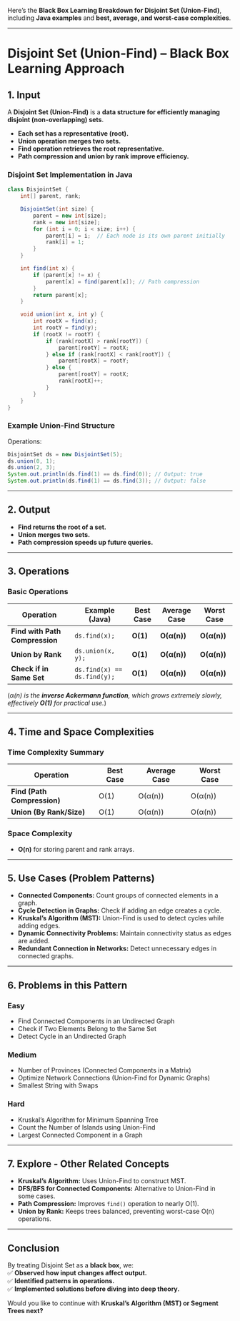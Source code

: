 Here’s the **Black Box Learning Breakdown for Disjoint Set (Union-Find)**, including **Java examples** and **best, average, and worst-case complexities**.

---

# **Disjoint Set (Union-Find) – Black Box Learning Approach**

## **1. Input**

A **Disjoint Set (Union-Find)** is a **data structure for efficiently managing disjoint (non-overlapping) sets**.

- **Each set has a representative (root).**
- **Union operation merges two sets.**
- **Find operation retrieves the root representative.**
- **Path compression and union by rank improve efficiency.**

### **Disjoint Set Implementation in Java**

```java
class DisjointSet {
    int[] parent, rank;

    DisjointSet(int size) {
        parent = new int[size];
        rank = new int[size];
        for (int i = 0; i < size; i++) {
            parent[i] = i;  // Each node is its own parent initially
            rank[i] = 1;
        }
    }

    int find(int x) {
        if (parent[x] != x) {
            parent[x] = find(parent[x]); // Path compression
        }
        return parent[x];
    }

    void union(int x, int y) {
        int rootX = find(x);
        int rootY = find(y);
        if (rootX != rootY) {
            if (rank[rootX] > rank[rootY]) {
                parent[rootY] = rootX;
            } else if (rank[rootX] < rank[rootY]) {
                parent[rootX] = rootY;
            } else {
                parent[rootY] = rootX;
                rank[rootX]++;
            }
        }
    }
}
```

### **Example Union-Find Structure**

Operations:

```java
DisjointSet ds = new DisjointSet(5);
ds.union(0, 1);
ds.union(2, 3);
System.out.println(ds.find(1) == ds.find(0)); // Output: true
System.out.println(ds.find(1) == ds.find(3)); // Output: false
```

---

## **2. Output**

- **Find returns the root of a set.**
- **Union merges two sets.**
- **Path compression speeds up future queries.**

---

## **3. Operations**

### **Basic Operations**

|Operation|Example (Java)|Best Case|Average Case|Worst Case|
|---|---|---|---|---|
|**Find with Path Compression**|`ds.find(x);`|**O(1)**|**O(α(n))**|**O(α(n))**|
|**Union by Rank**|`ds.union(x, y);`|**O(1)**|**O(α(n))**|**O(α(n))**|
|**Check if in Same Set**|`ds.find(x) == ds.find(y);`|**O(1)**|**O(α(n))**|**O(α(n))**|

(_α(n) is the **inverse Ackermann function**, which grows extremely slowly, effectively **O(1)** for practical use._)

---

## **4. Time and Space Complexities**

### **Time Complexity Summary**

|Operation|Best Case|Average Case|Worst Case|
|---|---|---|---|
|**Find (Path Compression)**|O(1)|O(α(n))|O(α(n))|
|**Union (By Rank/Size)**|O(1)|O(α(n))|O(α(n))|

### **Space Complexity**

- **O(n)** for storing parent and rank arrays.

---

## **5. Use Cases (Problem Patterns)**

- **Connected Components:** Count groups of connected elements in a graph.
- **Cycle Detection in Graphs:** Check if adding an edge creates a cycle.
- **Kruskal’s Algorithm (MST):** Union-Find is used to detect cycles while adding edges.
- **Dynamic Connectivity Problems:** Maintain connectivity status as edges are added.
- **Redundant Connection in Networks:** Detect unnecessary edges in connected graphs.

---

## **6. Problems in this Pattern**

### **Easy**

- Find Connected Components in an Undirected Graph
- Check if Two Elements Belong to the Same Set
- Detect Cycle in an Undirected Graph

### **Medium**

- Number of Provinces (Connected Components in a Matrix)
- Optimize Network Connections (Union-Find for Dynamic Graphs)
- Smallest String with Swaps

### **Hard**

- Kruskal’s Algorithm for Minimum Spanning Tree
- Count the Number of Islands using Union-Find
- Largest Connected Component in a Graph

---

## **7. Explore - Other Related Concepts**

- **Kruskal’s Algorithm:** Uses Union-Find to construct MST.
- **DFS/BFS for Connected Components:** Alternative to Union-Find in some cases.
- **Path Compression:** Improves `find()` operation to nearly O(1).
- **Union by Rank:** Keeps trees balanced, preventing worst-case O(n) operations.

---

## **Conclusion**

By treating Disjoint Set as a **black box**, we:  
✅ **Observed how input changes affect output.**  
✅ **Identified patterns in operations.**  
✅ **Implemented solutions before diving into deep theory.**

Would you like to continue with **Kruskal’s Algorithm (MST) or Segment Trees next?**